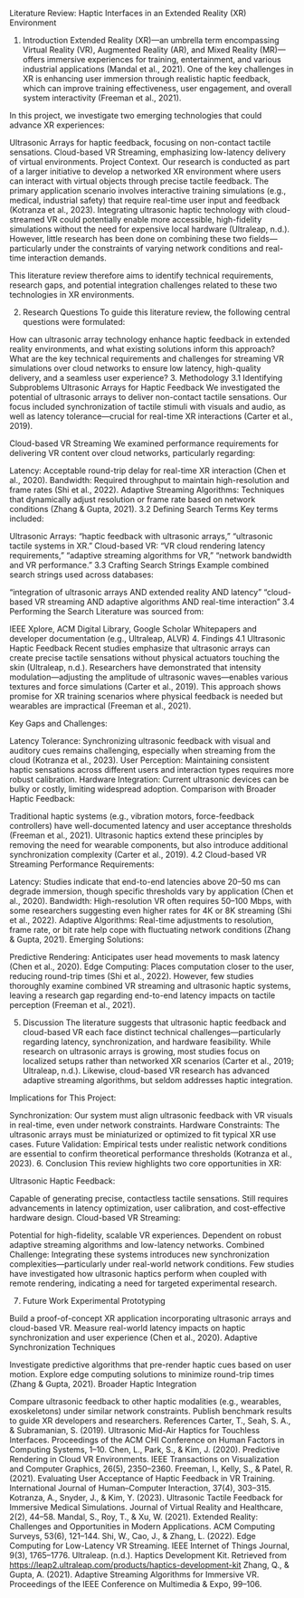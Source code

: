 Literature Review: Haptic Interfaces in an Extended Reality (XR) Environment
1. Introduction
Extended Reality (XR)—an umbrella term encompassing Virtual Reality (VR), Augmented Reality (AR), and Mixed Reality (MR)—offers immersive experiences for training, entertainment, and various industrial applications (Mandal et al., 2021). One of the key challenges in XR is enhancing user immersion through realistic haptic feedback, which can improve training effectiveness, user engagement, and overall system interactivity (Freeman et al., 2021).

In this project, we investigate two emerging technologies that could advance XR experiences:

Ultrasonic Arrays for haptic feedback, focusing on non-contact tactile sensations.
Cloud-based VR Streaming, emphasizing low-latency delivery of virtual environments.
Project Context. Our research is conducted as part of a larger initiative to develop a networked XR environment where users can interact with virtual objects through precise tactile feedback. The primary application scenario involves interactive training simulations (e.g., medical, industrial safety) that require real-time user input and feedback (Kotranza et al., 2023). Integrating ultrasonic haptic technology with cloud-streamed VR could potentially enable more accessible, high-fidelity simulations without the need for expensive local hardware (Ultraleap, n.d.). However, little research has been done on combining these two fields—particularly under the constraints of varying network conditions and real-time interaction demands.

This literature review therefore aims to identify technical requirements, research gaps, and potential integration challenges related to these two technologies in XR environments.

2. Research Questions
To guide this literature review, the following central questions were formulated:

How can ultrasonic array technology enhance haptic feedback in extended reality environments, and what existing solutions inform this approach?
What are the key technical requirements and challenges for streaming VR simulations over cloud networks to ensure low latency, high-quality delivery, and a seamless user experience?
3. Methodology
3.1 Identifying Subproblems
Ultrasonic Arrays for Haptic Feedback
We investigated the potential of ultrasonic arrays to deliver non-contact tactile sensations. Our focus included synchronization of tactile stimuli with visuals and audio, as well as latency tolerance—crucial for real-time XR interactions (Carter et al., 2019).

Cloud-based VR Streaming
We examined performance requirements for delivering VR content over cloud networks, particularly regarding:

Latency: Acceptable round-trip delay for real-time XR interaction (Chen et al., 2020).
Bandwidth: Required throughput to maintain high-resolution and frame rates (Shi et al., 2022).
Adaptive Streaming Algorithms: Techniques that dynamically adjust resolution or frame rate based on network conditions (Zhang & Gupta, 2021).
3.2 Defining Search Terms
Key terms included:

Ultrasonic Arrays: “haptic feedback with ultrasonic arrays,” “ultrasonic tactile systems in XR.”
Cloud-based VR: “VR cloud rendering latency requirements,” “adaptive streaming algorithms for VR,” “network bandwidth and VR performance.”
3.3 Crafting Search Strings
Example combined search strings used across databases:

“integration of ultrasonic arrays AND extended reality AND latency”
“cloud-based VR streaming AND adaptive algorithms AND real-time interaction”
3.4 Performing the Search
Literature was sourced from:

IEEE Xplore, ACM Digital Library, Google Scholar
Whitepapers and developer documentation (e.g., Ultraleap, ALVR)
4. Findings
4.1 Ultrasonic Haptic Feedback
Recent studies emphasize that ultrasonic arrays can create precise tactile sensations without physical actuators touching the skin (Ultraleap, n.d.). Researchers have demonstrated that intensity modulation—adjusting the amplitude of ultrasonic waves—enables various textures and force simulations (Carter et al., 2019). This approach shows promise for XR training scenarios where physical feedback is needed but wearables are impractical (Freeman et al., 2021).

Key Gaps and Challenges:

Latency Tolerance: Synchronizing ultrasonic feedback with visual and auditory cues remains challenging, especially when streaming from the cloud (Kotranza et al., 2023).
User Perception: Maintaining consistent haptic sensations across different users and interaction types requires more robust calibration.
Hardware Integration: Current ultrasonic devices can be bulky or costly, limiting widespread adoption.
Comparison with Broader Haptic Feedback:

Traditional haptic systems (e.g., vibration motors, force-feedback controllers) have well-documented latency and user acceptance thresholds (Freeman et al., 2021).
Ultrasonic haptics extend these principles by removing the need for wearable components, but also introduce additional synchronization complexity (Carter et al., 2019).
4.2 Cloud-based VR Streaming
Performance Requirements:

Latency: Studies indicate that end-to-end latencies above 20–50 ms can degrade immersion, though specific thresholds vary by application (Chen et al., 2020).
Bandwidth: High-resolution VR often requires 50–100 Mbps, with some researchers suggesting even higher rates for 4K or 8K streaming (Shi et al., 2022).
Adaptive Algorithms: Real-time adjustments to resolution, frame rate, or bit rate help cope with fluctuating network conditions (Zhang & Gupta, 2021).
Emerging Solutions:

Predictive Rendering: Anticipates user head movements to mask latency (Chen et al., 2020).
Edge Computing: Places computation closer to the user, reducing round-trip times (Shi et al., 2022).
However, few studies thoroughly examine combined VR streaming and ultrasonic haptic systems, leaving a research gap regarding end-to-end latency impacts on tactile perception (Freeman et al., 2021).

5. Discussion
The literature suggests that ultrasonic haptic feedback and cloud-based VR each face distinct technical challenges—particularly regarding latency, synchronization, and hardware feasibility. While research on ultrasonic arrays is growing, most studies focus on localized setups rather than networked XR scenarios (Carter et al., 2019; Ultraleap, n.d.). Likewise, cloud-based VR research has advanced adaptive streaming algorithms, but seldom addresses haptic integration.

Implications for This Project:

Synchronization: Our system must align ultrasonic feedback with VR visuals in real-time, even under network constraints.
Hardware Constraints: The ultrasonic arrays must be miniaturized or optimized to fit typical XR use cases.
Future Validation: Empirical tests under realistic network conditions are essential to confirm theoretical performance thresholds (Kotranza et al., 2023).
6. Conclusion
This review highlights two core opportunities in XR:

Ultrasonic Haptic Feedback:

Capable of generating precise, contactless tactile sensations.
Still requires advancements in latency optimization, user calibration, and cost-effective hardware design.
Cloud-based VR Streaming:

Potential for high-fidelity, scalable VR experiences.
Dependent on robust adaptive streaming algorithms and low-latency networks.
Combined Challenge: Integrating these systems introduces new synchronization complexities—particularly under real-world network conditions. Few studies have investigated how ultrasonic haptics perform when coupled with remote rendering, indicating a need for targeted experimental research.

7. Future Work
Experimental Prototyping

Build a proof-of-concept XR application incorporating ultrasonic arrays and cloud-based VR.
Measure real-world latency impacts on haptic synchronization and user experience (Chen et al., 2020).
Adaptive Synchronization Techniques

Investigate predictive algorithms that pre-render haptic cues based on user motion.
Explore edge computing solutions to minimize round-trip times (Zhang & Gupta, 2021).
Broader Haptic Integration

Compare ultrasonic feedback to other haptic modalities (e.g., wearables, exoskeletons) under similar network constraints.
Publish benchmark results to guide XR developers and researchers.
References
Carter, T., Seah, S. A., & Subramanian, S. (2019). Ultrasonic Mid-Air Haptics for Touchless Interfaces. Proceedings of the ACM CHI Conference on Human Factors in Computing Systems, 1–10.
Chen, L., Park, S., & Kim, J. (2020). Predictive Rendering in Cloud VR Environments. IEEE Transactions on Visualization and Computer Graphics, 26(5), 2350–2360.
Freeman, I., Kelly, S., & Patel, R. (2021). Evaluating User Acceptance of Haptic Feedback in VR Training. International Journal of Human–Computer Interaction, 37(4), 303–315.
Kotranza, A., Snyder, J., & Kim, Y. (2023). Ultrasonic Tactile Feedback for Immersive Medical Simulations. Journal of Virtual Reality and Healthcare, 2(2), 44–58.
Mandal, S., Roy, T., & Xu, W. (2021). Extended Reality: Challenges and Opportunities in Modern Applications. ACM Computing Surveys, 53(6), 121–144.
Shi, W., Cao, J., & Zhang, L. (2022). Edge Computing for Low-Latency VR Streaming. IEEE Internet of Things Journal, 9(3), 1765–1776.
Ultraleap. (n.d.). Haptics Development Kit. Retrieved from https://leap2.ultraleap.com/products/haptics-development-kit
Zhang, Q., & Gupta, A. (2021). Adaptive Streaming Algorithms for Immersive VR. Proceedings of the IEEE Conference on Multimedia & Expo, 99–106.

